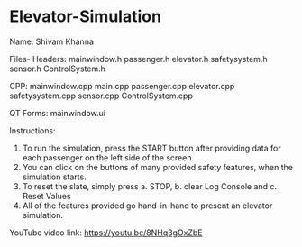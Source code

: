 # Elevator-Simulation

Name: Shivam Khanna

Files-
Headers:
	mainwindow.h
	passenger.h
	elevator.h
	safetysystem.h
	sensor.h
	ControlSystem.h
	
CPP:
	mainwindow.cpp
	main.cpp
	passenger.cpp
	elevator.cpp
	safetysystem.cpp
	sensor.cpp
	ControlSystem.cpp
	
QT Forms:
	mainwindow.ui
	
Instructions:

1. To run the simulation, press the START button after providing data for each passenger on the left side of the screen.
2. You can click on the buttons of many provided safety features, when the simulation starts.
3. To reset the slate, simply press 
				a. STOP, 
				b. clear Log Console and 
				c. Reset Values
4. All of the features provided go hand-in-hand to present an elevator simulation.


YouTube video link: https://youtu.be/8NHq3gOxZbE
